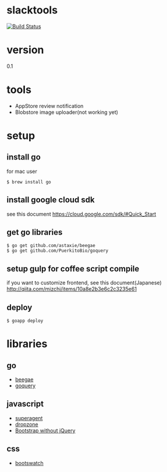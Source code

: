 slacktools
==========

[![Build Status](https://travis-ci.org/yosukesuzuki/slacktools.svg?branch=master)](https://travis-ci.org/yosukesuzuki/slacktools)

# version
0.1

# tools
- AppStore review notification
- Blobstore image uploader(not working yet)


# setup
## install go
for mac user

```
$ brew install go
```
## install google cloud sdk
see this document
https://cloud.google.com/sdk/#Quick_Start

## get go libraries
```
$ go get github.com/astaxie/beegae
$ go get github.com/PuerkitoBio/goquery
```

## setup gulp for coffee script compile
if you want to customize frontend, see this document(Japanese)
http://qiita.com/mizchi/items/10a8e2b3e6c2c3235e61

## deploy
```
$ goapp deploy
```

# libraries
## go
- [beegae](https://github.com/astaxie/beegae)
- [goquery](https://github.com/PuerkitoBio/goquery)

## javascript
- [superagent](https://github.com/visionmedia/superagent)
- [dropzone](http://www.dropzonejs.com/)
- [Bootstrap without jQuery](https://github.com/tagawa/bootstrap-without-jquery)

## css
- [bootswatch](http://bootswatch.com/)
